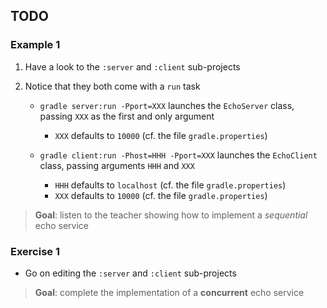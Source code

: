 ## TODO

### Example 1

1. Have a look to the `:server` and `:client` sub-projects

2. Notice that they both come with a `run` task
   - `gradle server:run -Pport=XXX` launches the `EchoServer` class, passing `XXX` as the first and only argument
     * `XXX` defaults to `10000` (cf. the file `gradle.properties`)
   
   - `gradle client:run -Phost=HHH -Pport=XXX` launches the `EchoClient` class, passing arguments `HHH` and `XXX`
       * `HHH` defaults to `localhost` (cf. the file `gradle.properties`)
       * `XXX` defaults to `10000` (cf. the file `gradle.properties`)

> __Goal__: listen to the teacher showing how to implement a _sequential_ echo service


### Exercise 1

- Go on editing the `:server` and `:client` sub-projects

> __Goal__: complete the implementation of a **concurrent** echo service